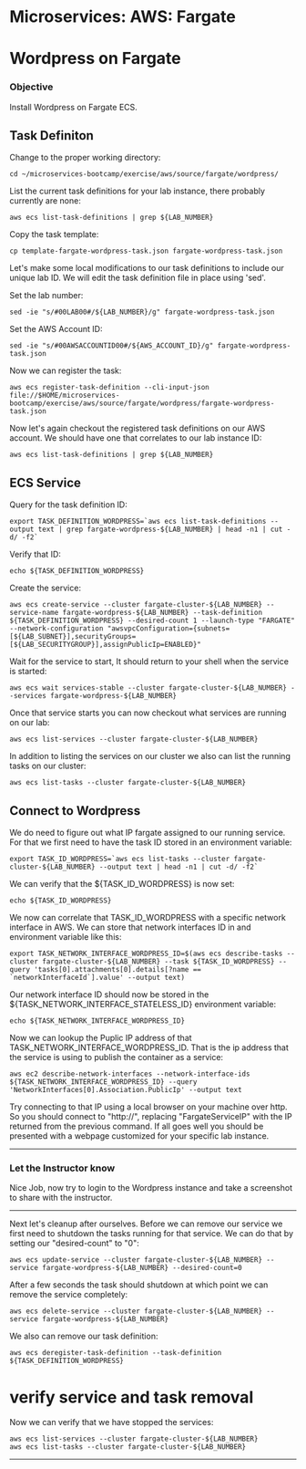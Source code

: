 # Microservices: AWS: Fargate
# Wordpress on Fargate

### Objective

Install Wordpress on Fargate ECS.

## Task Definiton

Change to the proper working directory:

~~~shell
cd ~/microservices-bootcamp/exercise/aws/source/fargate/wordpress/
~~~

List the current task definitions for your lab instance, there probably currently are none:

~~~shell
aws ecs list-task-definitions | grep ${LAB_NUMBER}
~~~

Copy the task template:

~~~shell
cp template-fargate-wordpress-task.json fargate-wordpress-task.json
~~~

Let's make some local modifications to our task definitions to include our unique lab ID.  We will edit the task definition file in place using 'sed'.

Set the lab number:

~~~shell
sed -ie "s/#00LAB00#/${LAB_NUMBER}/g" fargate-wordpress-task.json
~~~

Set the AWS Account ID:

~~~shell
sed -ie "s/#00AWSACCOUNTID00#/${AWS_ACCOUNT_ID}/g" fargate-wordpress-task.json
~~~

Now we can register the task:

~~~shell
aws ecs register-task-definition --cli-input-json file://$HOME/microservices-bootcamp/exercise/aws/source/fargate/wordpress/fargate-wordpress-task.json
~~~

Now let's again checkout the registered task definitions on our AWS account.  We should have one that correlates to our lab instance ID:

~~~shell
aws ecs list-task-definitions | grep ${LAB_NUMBER}
~~~

## ECS Service

Query for the task definition ID:

~~~shell
export TASK_DEFINITION_WORDPRESS=`aws ecs list-task-definitions --output text | grep fargate-wordpress-${LAB_NUMBER} | head -n1 | cut -d/ -f2`
~~~

Verify that ID:

~~~shell
echo ${TASK_DEFINITION_WORDPRESS}
~~~

Create the service:

~~~shell
aws ecs create-service --cluster fargate-cluster-${LAB_NUMBER} --service-name fargate-wordpress-${LAB_NUMBER} --task-definition ${TASK_DEFINITION_WORDPRESS} --desired-count 1 --launch-type "FARGATE" --network-configuration "awsvpcConfiguration={subnets=[${LAB_SUBNET}],securityGroups=[${LAB_SECURITYGROUP}],assignPublicIp=ENABLED}"
~~~

Wait for the service to start, It should return to your shell when the service is started:

~~~shell
aws ecs wait services-stable --cluster fargate-cluster-${LAB_NUMBER} --services fargate-wordpress-${LAB_NUMBER}
~~~

Once that service starts you can now checkout what services are running on our lab:

~~~shell
aws ecs list-services --cluster fargate-cluster-${LAB_NUMBER}
~~~

In addition to listing the services on our cluster we also can list the running tasks on our cluster:

~~~shell
aws ecs list-tasks --cluster fargate-cluster-${LAB_NUMBER}
~~~

## Connect to Wordpress

We do need to figure out what IP fargate assigned to our running service.  For that we first need to have the task ID stored in an environment variable:

~~~shell
export TASK_ID_WORDPRESS=`aws ecs list-tasks --cluster fargate-cluster-${LAB_NUMBER} --output text | head -n1 | cut -d/ -f2`
~~~

We can verify that the ${TASK_ID_WORDPRESS} is now set:

~~~shell
echo ${TASK_ID_WORDPRESS}
~~~

We now can correlate that TASK_ID_WORDPRESS with a specific network interface in AWS.  We can store that network interfaces ID in and environment variable like this:

~~~shell
export TASK_NETWORK_INTERFACE_WORDPRESS_ID=$(aws ecs describe-tasks --cluster fargate-cluster-${LAB_NUMBER} --task ${TASK_ID_WORDPRESS} --query 'tasks[0].attachments[0].details[?name == `networkInterfaceId`].value' --output text)
~~~

Our network interface ID should now be stored in the ${TASK_NETWORK_INTERFACE_STATELESS_ID} environment variable:

~~~shell
echo ${TASK_NETWORK_INTERFACE_WORDPRESS_ID}
~~~

Now we can lookup the Puplic IP address of that TASK_NETWORK_INTERFACE_WORDPRESS_ID.  That is the ip address that the service is using to publish the container as a service:

~~~shell
aws ec2 describe-network-interfaces --network-interface-ids ${TASK_NETWORK_INTERFACE_WORDPRESS_ID} --query 'NetworkInterfaces[0].Association.PublicIp' --output text
~~~

Try connecting to that IP using a local browser on your machine over http.  So you should connect to "http://<FargateServiceIP>", replacing "FargateServiceIP" with the IP returned from the previous command.  If all goes well you should be presented with a webpage customized for your specific lab instance.

___

### Let the Instructor know

Nice Job, now try to login to the Wordpress instance and take a screenshot to share with the instructor.

___

Next let's cleanup after ourselves.  Before we can remove our service we first need to shutdown the tasks running for that service.  We can do that by setting our "desired-count" to "0":

~~~shell
aws ecs update-service --cluster fargate-cluster-${LAB_NUMBER} --service fargate-wordpress-${LAB_NUMBER} --desired-count=0
~~~

After a few seconds the task should shutdown at which point we can remove the service completely:

~~~shell
aws ecs delete-service --cluster fargate-cluster-${LAB_NUMBER} --service fargate-wordpress-${LAB_NUMBER}
~~~

We also can remove our task definition:

~~~shell
aws ecs deregister-task-definition --task-definition ${TASK_DEFINITION_WORDPRESS}
~~~

# verify service and task removal
Now we can verify that we have stopped the services:

~~~shell
aws ecs list-services --cluster fargate-cluster-${LAB_NUMBER}
aws ecs list-tasks --cluster fargate-cluster-${LAB_NUMBER}
~~~

___
